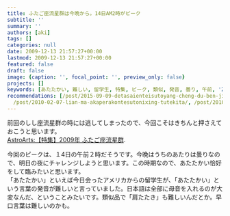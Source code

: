 ```yaml
---
title: ふたご座流星群は今晩から。14日AM2時がピーク
subtitle: ''
summary: ''
authors: [aki]
tags: []
categories: null
date: 2009-12-13 21:57:27+00:00
lastmod: 2009-12-13 21:57:27+00:00
featured: false
draft: false
image: {caption: '', focal_point: '', preview_only: false}
projects: []
keywords: [あたたかい, 難しい, 留学生, 特集, ピーク, 類似, 発音, 曇り, 午前, '2009']
recommendations: [/post/2015-09-09-detasaienteisutoyang-cheng-du-ben-ji-jie-xue-xi-ru-men-bian-wodu-nda/,
  /post/2010-02-07-lian-ma-akaperakontesutonixing-tutekita/, /post/2010-08-22-oomurasakinoyu-hua-wocanon-ivis-hf-m31decuo-ying-sitemita/]
---
```

前回のしし座流星群の時には逃してしまったので、今回こそはきちんと押さえておこうと思います。[  
AstroArts:【特集】2009年 ふたご座流星群](http://www.astroarts.co.jp/special/geminids2009/index-j.shtml).

今回のピークは、１4日の午前２時だそうです。今晩はうちのあたりは曇りなので、明日の夜にチャレンジしようと思います。この時期なので、あたたかい恰好をして臨みたいと思います。  
「あたたかい」といえば今日会ったアメリカからの留学生が、「あたたかい」という言葉の発音が難しいと言っていました。日本語は全部に母音を入れるのが大変なんだ、ということみたいです。類似品で「肩たたき」も難しいんだとか。早口言葉は難しいのかも。


